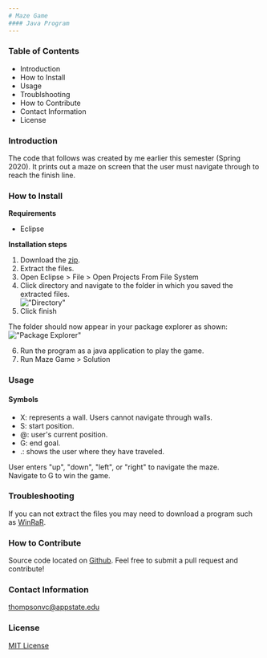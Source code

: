 ```yaml
---
# Maze Game
#### Java Program
---
```


### Table of Contents
* Introduction
* How to Install
* Usage
* Troublshooting
* How to Contribute
* Contact Information
* License

### Introduction
The code that follows was created by me earlier this semester (Spring 2020).
It prints out a maze on screen that the user must navigate through to reach the finish line.

### How to Install
**Requirements**  
* Eclipse

**Installation steps**  
1. Download the [zip](https://github.com/c9victor/c9victor.github.io/blob/master/Info/Lab04.zip).  
2. Extract the files.  
3. Open Eclipse > File > Open Projects From File System  
4. Click directory and navigate to the folder in which you saved the extracted files.  
!["Directory"](https://github.com/c9victor/c9victor.github.io/blob/master/Info/Import%20from%20Directory.png)
5. Click finish

The folder should now appear in your package explorer as shown:
!["Package Explorer"](https://github.com/c9victor/c9victor.github.io/blob/master/Info/Package_Explorer.PNG)

6. Run the program as a java application to play the game.  
7. Run Maze Game > Solution

### Usage
#### Symbols
* X: represents a wall. Users cannot navigate through walls.
* S: start position.
* @: user's current position.
* G: end goal.
* .: shows the user where they have traveled.  

User enters "up", "down", "left", or "right" to navigate the maze.  
Navigate to G to win the game.

### Troubleshooting
If you can not extract the files you may need to download a program such as [WinRaR](https://www.rarlab.com/download.htm).

### How to Contribute
Source code located on [Github](https://github.com/c9victor/c9victor.github.io).
Feel free to submit a pull request and contribute!

### Contact Information
thompsonvc@appstate.edu

### License
[MIT License](https://github.com/c9victor/c9victor.github.io/blob/master/Info/LICENSE)
